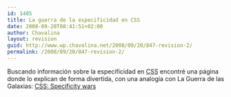 ```yaml
---
id: 1405
title: La guerra de la especificidad en CSS
date: 2008-09-20T08:41:51+02:00
author: Chavalina
layout: revision
guid: http://www.wp.chavalina.net/2008/09/20/847-revision-2/
permalink: /2008/09/20/847-revision-2/
---
```

Buscando informaci&oacute;n sobre la especificidad en <acronym title="Cascade Style Sheets">CSS</acronym> encontr&eacute; una p&aacute;gina donde lo explican de forma divertida, con una analog&iacute;a con La Guerra de las Galaxias: <a href="http://www.stuffandnonsense.co.uk/archives/css_specificity_wars.html" target="_blank">CSS: Specificity wars</a>